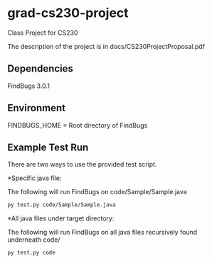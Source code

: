 # grad-cs230-project
Class Project for CS230

The description of the project is in docs/CS230ProjectProposal.pdf

## Dependencies
FindBugs 3.0.1

## Environment
FINDBUGS_HOME = Root directory of FindBugs

## Example Test Run
There are two ways to use the provided test script.

*Specific java file:

The following will run FindBugs on code/Sample/Sample.java
```bash
py test.py code/Sample/Sample.java
```

*All java files under target directory:

The following will run FindBugs on all java files recursively found underneath code/
```bash
py test.py code
```
